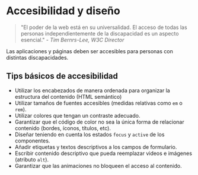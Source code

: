 # Accesibilidad y diseño

> "El poder de la web está en su universalidad. El acceso de todas las personas independientemente de la discapacidad es un aspecto esencial." - *Tim Bernrs-Lee, W3C Director*

Las aplicaciones y páginas deben ser accesibles para personas con distintas discapacidades.

## Tips básicos de accesibilidad

- Utilizar los encabezados de manera ordenada para organizar la estructura del contenido (HTML semántico)
- Utilizar tamaños de fuentes accesibles (medidas relativas como `em` o `rem`).
- Utilizar colores que tengan un contraste adecuado.
- Garantizar que el código de color no sea la única forma de relacionar contenido (bordes, íconos, títulos, etc).
- Diseñar teniendo en cuenta los estados `focus` y `active` de los componentes.
- Añadir etiquetas y textos descriptivos a los campos de formulario.
- Escribir contenido descriptivo que pueda reemplazar videos e imágenes (atributo `alt`).
- Garantizar que las animaciones no bloqueen el acceso al contenido.

